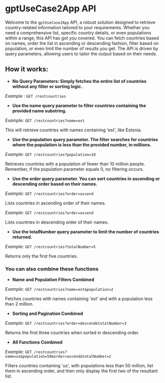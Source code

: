 # gptUseCase2App API
Welcome to the `gptUseCase2App` API, a robust solution designed to retrieve country-related information tailored to your requirements.
Whether you need a comprehensive list, specific country details, or even populations within a range, this API has got you covered. 
You can fetch countries based on names, order the list in ascending or descending fashion, filter based on population, or even limit the number of results you get.
The API is driven by query parameters, allowing users to tailor the output based on their needs.

## How it works:
+ **No Query Parameters: Simply fetches the entire list of countries without any filter or sorting logic.**

_Example_ : `GET /restcountries`


+ **Use the name query parameter to filter countries containing the provided name substring.**

_Example_: `GET /restcountries?name=est`

This will retrieve countries with names containing 'est', like Estonia.

+ **Use the population query parameter. The filter searches for countries where the population is less than the provided number, in millions.**

_Example_: `GET /restcountries?population=10`

Retrieves countries with a population of fewer than 10 million people. Remember, if the population parameter equals 0, no filtering occurs.

+ **Use the order query parameter. You can sort countries in ascending or descending order based on their names.**

 _Example_: `GET /restcountries?order=ascend`

Lists countries in ascending order of their names.

 _Example_: `GET /restcountries?order=ascend`

Lists countries in descending order of their names.

+ **Use the totalNumber query parameter to limit the number of countries returned.**

_Example_: `GET /restcountries?totalNumber=5`

Returns only the first five countries.

### You can also combine these functions

+ **Name and Population Filters Combined**

_Example_: `GET /restcountries?name=est&population=2`

Fetches countries with names containing 'est' and with a population less than 2 million.

+ **Sorting and Pagination Combined**

_Example_: `GET /restcountries?order=descend&totalNumber=3`

Returns the first three countries when sorted in descending order.

+ **All Functions Combined**

_Example_: `GET /restcountries?name=us&population=50&order=ascend&totalNumber=2`

Filters countries containing 'us', with populations less than 50 million, list them in ascending order, and then only display the first two of the resultant list.

